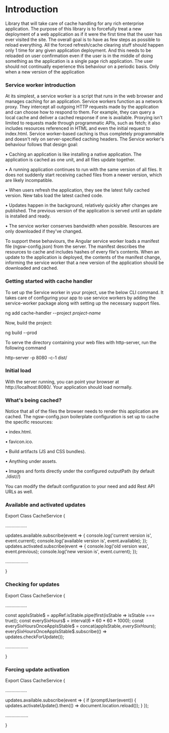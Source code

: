 # Introduction
Library that will take care of cache handling for any rich enterprise application. The purpose of this library is to forcefully treat a new deployment of a web application as if it were the first time that the user has ever visited the site. The overall goal is to have as few steps as possible to reload everything.
All the forced refresh/cache clearing stuff should happen only 1 time for any given application deployment. And this needs to be reloaded on user confirmation even if the user is in the middle of doing something as the application is a single page rich application.
The user should not continually experience this behaviour on a periodic basis. Only when a new version of the application

### Service worker introduction
At its simplest, a service worker is a script that runs in the web browser and manages caching for an application.
Service workers function as a network proxy. They intercept all outgoing HTTP requests made by the application and can choose how to respond to them. For example, they can query a local cache and deliver a cached response if one is available. Proxying isn't limited to requests made through programmatic APIs, such as fetch; it also includes resources referenced in HTML and even the initial request to index.html. Service worker-based caching is thus completely programmable and doesn't rely on server-specified caching headers.
The Service worker's behaviour follows that design goal:

•	Caching an application is like installing a native application. The application is cached as one unit, and all files update together.

•	A running application continues to run with the same version of all files. It does not suddenly start receiving cached files from a newer version, which are likely incompatible.

•	When users refresh the application, they see the latest fully cached version. New tabs load the latest cached code.

•	Updates happen in the background, relatively quickly after changes are published. The previous version of the application is served until an update is installed and ready.

•	The service worker conserves bandwidth when possible. Resources are only downloaded if they've changed.

To support these behaviours, the Angular service worker loads a manifest file (ngsw-config.json) from the server. The manifest describes the resources to cache and includes hashes of every file's contents. When an update to the application is deployed, the contents of the manifest change, informing the service worker that a new version of the application should be downloaded and cached.

### Getting started with cache handler
To set up the Service worker in your project, use the below CLI command. It takes care of configuring your app to use service workers by adding the service-worker package along with setting up the necessary support files.

ng add cache-handler --project *project-name*

Now, build the project:

ng build --prod

To serve the directory containing your web files with http-server, run the following command

http-server -p 8080 -c-1 dist/<project-name> 

### Initial load

With the server running, you can point your browser at http://localhost:8080/. Your application should load normally.

### What's being cached?

Notice that all of the files the browser needs to render this application are cached. The ngsw-config.json boilerplate configuration is set up to cache the specific resources:

•	index.html.

•	favicon.ico.

•	Build artifacts (JS and CSS bundles).

•	Anything under assets.

•	Images and fonts directly under the configured outputPath (by default ./dist/<project-name>/)
  
You can modify the default configuration to your need and add Rest API URLs as well.

### Available and activated updates

Export Class CacheService {

……………..

updates.available.subscribe(event => { console.log('current version is', event.current); console.log('available version is', event.available); }); updates.activated.subscribe(event => { console.log('old version was', event.previous); console.log('new version is', event.current); });

………………

}

### Checking for updates

Export Class CacheService {

……………..

const appIsStable$ = appRef.isStable.pipe(first(isStable => isStable === true)); const everySixHours$ = interval(6 * 60 * 60 * 1000); const everySixHoursOnceAppIsStable$ = concat(appIsStable$, everySixHours$); everySixHoursOnceAppIsStable$.subscribe(() => updates.checkForUpdate());

………………

}

### Forcing update activation

Export Class CacheService {

……………..

updates.available.subscribe(event => { if (promptUser(event)) { updates.activateUpdate().then(() => document.location.reload()); } });

………………

}













